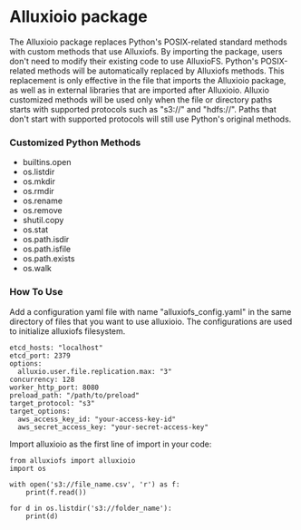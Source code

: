 # Alluxioio package

The Alluxioio package replaces Python's POSIX-related standard methods with custom methods that use Alluxiofs. By importing the package, users don't need to modify their existing code to use AlluxioFS. Python's POSIX-related methods will be automatically replaced by Alluxiofs methods. This replacement is only effective in the file that imports the Alluxioio package, as well as in external libraries that are imported after Alluxioio.
Alluxio customized methods will be used only when the file or directory paths starts with supported protocols such as "s3://" and "hdfs://". Paths that don't start with supported protocols will still use Python's original methods.
### Customized Python Methods

- builtins.open
- os.listdir
- os.mkdir
- os.rmdir
- os.rename
- os.remove
- shutil.copy
- os.stat
- os.path.isdir
- os.path.isfile
- os.path.exists
- os.walk

### How To Use
Add a configuration yaml file with name "alluxiofs_config.yaml" in the same directory of files that you want to use alluxioio.
The configurations are used to initialize alluxiofs filesystem.
```
etcd_hosts: "localhost"
etcd_port: 2379
options:
  alluxio.user.file.replication.max: "3"
concurrency: 128
worker_http_port: 8080
preload_path: "/path/to/preload"
target_protocol: "s3"
target_options:
  aws_access_key_id: "your-access-key-id"
  aws_secret_access_key: "your-secret-access-key"

```

Import alluxioio as the first line of import in your code:
```
from alluxiofs import alluxioio
import os

with open('s3://file_name.csv', 'r') as f:
    print(f.read())

for d in os.listdir('s3://folder_name'):
    print(d)
```
